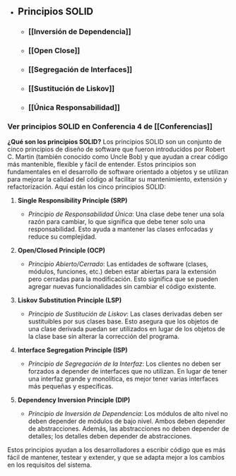 - ## Principios SOLID
	- ### [[Inversión de Dependencia]]
	- ### [[Open Close]]
	- ### [[Segregación de Interfaces]]
	- ### [[Sustitución de Liskov]]
	- ### [[Única Responsabilidad]]

### Ver principios SOLID en Conferencia 4 de [[Conferencias]]

**¿Qué son los principios SOLID?**
Los principios SOLID son un conjunto de cinco principios de diseño de software que fueron introducidos por Robert C. Martin (también conocido como Uncle Bob) y que ayudan a crear código más mantenible, flexible y fácil de entender. Estos principios son fundamentales en el desarrollo de software orientado a objetos y se utilizan para mejorar la calidad del código al facilitar su mantenimiento, extensión y refactorización. Aquí están los cinco principios SOLID:

1. **Single Responsibility Principle (SRP)**
   - *Principio de Responsabilidad Única*: Una clase debe tener una sola razón para cambiar, lo que significa que debe tener solo una responsabilidad. Esto ayuda a mantener las clases enfocadas y reduce su complejidad.

2. **Open/Closed Principle (OCP)**
   - *Principio Abierto/Cerrado*: Las entidades de software (clases, módulos, funciones, etc.) deben estar abiertas para la extensión pero cerradas para la modificación. Esto significa que se pueden agregar nuevas funcionalidades sin cambiar el código existente.

3. **Liskov Substitution Principle (LSP)**
   - *Principio de Sustitución de Liskov*: Las clases derivadas deben ser sustituibles por sus clases base. Esto asegura que los objetos de una clase derivada puedan ser utilizados en lugar de los objetos de la clase base sin alterar la corrección del programa.

4. **Interface Segregation Principle (ISP)**
   - *Principio de Segregación de la Interfaz*: Los clientes no deben ser forzados a depender de interfaces que no utilizan. En lugar de tener una interfaz grande y monolítica, es mejor tener varias interfaces más pequeñas y específicas.

5. **Dependency Inversion Principle (DIP)**
   - *Principio de Inversión de Dependencia*: Los módulos de alto nivel no deben depender de módulos de bajo nivel. Ambos deben depender de abstracciones. Además, las abstracciones no deben depender de detalles; los detalles deben depender de abstracciones.

Estos principios ayudan a los desarrolladores a escribir código que es más fácil de mantener, testear y extender, y que se adapta mejor a los cambios en los requisitos del sistema.
